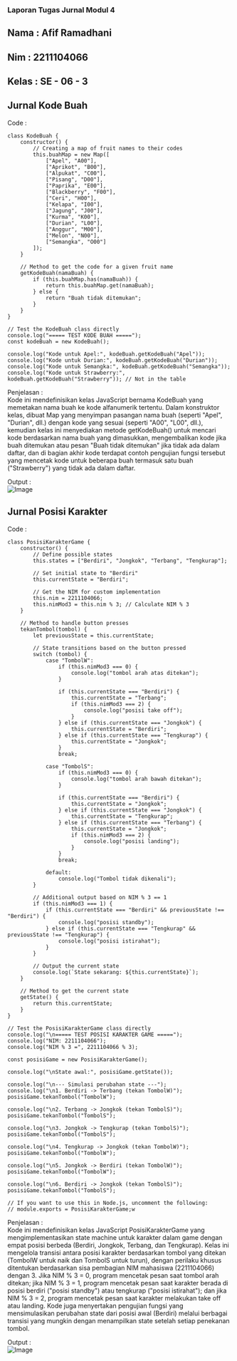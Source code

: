 ### Laporan Tugas Jurnal Modul 4
<h2> Nama  : Afif Ramadhani</h2>
<h2> Nim   : 2211104066</h2>
<h2> Kelas : SE - 06 - 3</h2>

## Jurnal Kode Buah
Code :
```
class KodeBuah {
    constructor() {
        // Creating a map of fruit names to their codes
        this.buahMap = new Map([
            ["Apel", "A00"],
            ["Aprikot", "B00"],
            ["Alpukat", "C00"],
            ["Pisang", "D00"],
            ["Paprika", "E00"],
            ["Blackberry", "F00"],
            ["Ceri", "H00"],
            ["Kelapa", "I00"],
            ["Jagung", "J00"],
            ["Kurma", "K00"],
            ["Durian", "L00"],
            ["Anggur", "M00"],
            ["Melon", "N00"],
            ["Semangka", "O00"]
        ]);
    }

    // Method to get the code for a given fruit name
    getKodeBuah(namaBuah) {
        if (this.buahMap.has(namaBuah)) {
            return this.buahMap.get(namaBuah);
        } else {
            return "Buah tidak ditemukan";
        }
    }
}

// Test the KodeBuah class directly
console.log("===== TEST KODE BUAH =====");
const kodeBuah = new KodeBuah();

console.log("Kode untuk Apel:", kodeBuah.getKodeBuah("Apel"));
console.log("Kode untuk Durian:", kodeBuah.getKodeBuah("Durian"));
console.log("Kode untuk Semangka:", kodeBuah.getKodeBuah("Semangka"));
console.log("Kode untuk Strawberry:", kodeBuah.getKodeBuah("Strawberry")); // Not in the table
```
Penjelasan : <br>
Kode ini mendefinisikan kelas JavaScript bernama KodeBuah yang memetakan nama buah ke kode alfanumerik tertentu. 
Dalam konstruktor kelas, dibuat Map yang menyimpan pasangan nama buah (seperti "Apel", "Durian", dll.) dengan kode yang sesuai (seperti "A00", "L00", dll.), 
kemudian kelas ini menyediakan metode getKodeBuah() untuk mencari kode berdasarkan nama buah yang dimasukkan, 
mengembalikan kode jika buah ditemukan atau pesan "Buah tidak ditemukan" jika tidak ada dalam daftar, dan di bagian akhir kode terdapat contoh pengujian fungsi 
tersebut yang mencetak kode untuk beberapa buah termasuk satu buah ("Strawberry") yang tidak ada dalam daftar.

Output : <br>
![Image](https://github.com/user-attachments/assets/801f9584-5652-4784-85dd-016fb9d3bc9f)

## Jurnal Posisi Karakter
Code : 
```
class PosisiKarakterGame {
    constructor() {
        // Define possible states
        this.states = ["Berdiri", "Jongkok", "Terbang", "Tengkurap"];
        
        // Set initial state to "Berdiri"
        this.currentState = "Berdiri";
        
        // Get the NIM for custom implementation
        this.nim = 2211104066;
        this.nimMod3 = this.nim % 3; // Calculate NIM % 3
    }
    
    // Method to handle button presses
    tekanTombol(tombol) {
        let previousState = this.currentState;
        
        // State transitions based on the button pressed
        switch (tombol) {
            case "TombolW":
                if (this.nimMod3 === 0) {
                    console.log("tombol arah atas ditekan");
                }
                
                if (this.currentState === "Berdiri") {
                    this.currentState = "Terbang";
                    if (this.nimMod3 === 2) {
                        console.log("posisi take off");
                    }
                } else if (this.currentState === "Jongkok") {
                    this.currentState = "Berdiri";
                } else if (this.currentState === "Tengkurap") {
                    this.currentState = "Jongkok";
                }
                break;
                
            case "TombolS":
                if (this.nimMod3 === 0) {
                    console.log("tombol arah bawah ditekan");
                }
                
                if (this.currentState === "Berdiri") {
                    this.currentState = "Jongkok";
                } else if (this.currentState === "Jongkok") {
                    this.currentState = "Tengkurap";
                } else if (this.currentState === "Terbang") {
                    this.currentState = "Jongkok";
                    if (this.nimMod3 === 2) {
                        console.log("posisi landing");
                    }
                }
                break;
                
            default:
                console.log("Tombol tidak dikenali");
        }
        
        // Additional output based on NIM % 3 == 1
        if (this.nimMod3 === 1) {
            if (this.currentState === "Berdiri" && previousState !== "Berdiri") {
                console.log("posisi standby");
            } else if (this.currentState === "Tengkurap" && previousState !== "Tengkurap") {
                console.log("posisi istirahat");
            }
        }
        
        // Output the current state
        console.log(`State sekarang: ${this.currentState}`);
    }
    
    // Method to get the current state
    getState() {
        return this.currentState;
    }
}

// Test the PosisiKarakterGame class directly
console.log("\n===== TEST POSISI KARAKTER GAME =====");
console.log("NIM: 2211104066");
console.log("NIM % 3 =", 2211104066 % 3);

const posisiGame = new PosisiKarakterGame();

console.log("\nState awal:", posisiGame.getState());

console.log("\n--- Simulasi perubahan state ---");
console.log("\n1. Berdiri -> Terbang (tekan TombolW)");
posisiGame.tekanTombol("TombolW");

console.log("\n2. Terbang -> Jongkok (tekan TombolS)");
posisiGame.tekanTombol("TombolS");

console.log("\n3. Jongkok -> Tengkurap (tekan TombolS)");
posisiGame.tekanTombol("TombolS");

console.log("\n4. Tengkurap -> Jongkok (tekan TombolW)");
posisiGame.tekanTombol("TombolW");

console.log("\n5. Jongkok -> Berdiri (tekan TombolW)");
posisiGame.tekanTombol("TombolW");

console.log("\n6. Berdiri -> Jongkok (tekan TombolS)");
posisiGame.tekanTombol("TombolS");

// If you want to use this in Node.js, uncomment the following:
// module.exports = PosisiKarakterGame;w
```
Penjelasan : <br>
Kode ini mendefinisikan kelas JavaScript PosisiKarakterGame yang mengimplementasikan state machine untuk karakter dalam game dengan empat posisi berbeda 
(Berdiri, Jongkok, Terbang, dan Tengkurap). Kelas ini mengelola transisi antara posisi karakter berdasarkan tombol yang ditekan (TombolW untuk naik dan TombolS untuk turun), 
dengan perilaku khusus ditentukan berdasarkan sisa pembagian NIM mahasiswa (2211104066) dengan 3. Jika NIM % 3 = 0, program mencetak pesan saat tombol arah ditekan; 
jika NIM % 3 = 1, program mencetak pesan saat karakter berada di posisi berdiri ("posisi standby") atau tengkurap ("posisi istirahat"); dan jika NIM % 3 = 2, 
program mencetak pesan saat karakter melakukan take off atau landing. Kode juga menyertakan pengujian fungsi yang mensimulasikan perubahan state dari posisi awal (Berdiri) 
melalui berbagai transisi yang mungkin dengan menampilkan state setelah setiap penekanan tombol.

Output : <br>
![Image](https://github.com/user-attachments/assets/4c96a0bf-7aca-4706-88e6-a6b6d82b3b0f)

